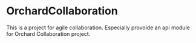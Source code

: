 # OrchardCollaboration
This is a project for agile collaboration.
Especially provoide an api module for Orchard Collaboration project.
